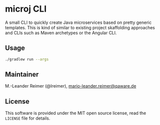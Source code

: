 # microj CLI

A small CLI to quickly create Java microservices based on pretty generic templates.
This is kind of similar to existing project skaffolding approaches and CLIs such as
Maven archetypes or the Angular CLI.

## Usage

```bash
./gradlew run --args 
```

## Maintainer

M.-Leander Reimer (@lreimer), <mario-leander.reimer@qaware.de>

## License

This software is provided under the MIT open source license, read the `LICENSE`
file for details.
